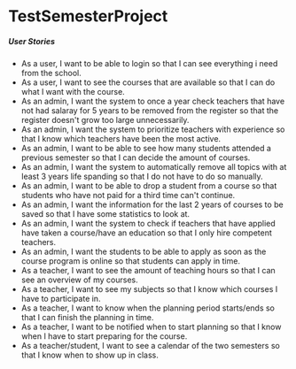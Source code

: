 # TestSemesterProject

##### User Stories
- As a user, I want to be able to login so that I can see everything i need from the school.
- As a user, I want to see the courses that are available so that I can do what I want with the course.
- As an admin, I want the system to once a year check teachers that have not had salaray for 5 years to be removed from the register so that the register doesn't grow too large unnecessarily.
- As an admin, I want the system to prioritize teachers with experience so that I know which teachers have been the most active.
- As an admin, I want to be able to see how many students attended a previous semester so that I can decide the amount of courses.
- As an admin, I want the system to automatically remove all topics with at least 3 years life spanding so that I do not have to do so manually.
- As an admin, I want to be able to drop a student from a course so that students who have not paid for a third time can't continue.
- As an admin, I want the information for the last 2 years of courses to be saved so that I have some statistics to look at.
- As an admin, I want the system to check if teachers that have applied have taken a course/have an education so that I only hire competent teachers.
- As an admin, I want the students to be able to apply as soon as the course program is online so that students can apply in time.
- As a teacher, I want to see the amount of teaching hours so that I can see an overview of my courses.
- As a teacher, I want to see my subjects so that I know which courses I have to participate in.
- As a teacher, I want to know when the planning period starts/ends so that I can finish the planning in time.
- As a teacher, I want to be notified when to start planning so that I know when I have to start preparing for the course.
- As a teacher/student, I want to see a calendar of the two semesters so that I know when to show up in class.
